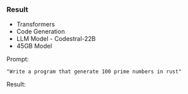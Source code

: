 ### Result
* Transformers
* Code Generation
* LLM Model - Codestral-22B
* 45GB Model

Prompt:
```
"Write a program that generate 100 prime numbers in rust"
```
Result:
```

```